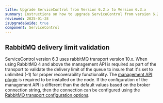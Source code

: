 ```yaml
---
title: Upgrade ServiceControl from Version 6.2.x to Version 6.3.x
summary: Instructions on how to upgrade ServiceControl from version 6.2.x to 6.3.x
reviewed: 2025-01-28
isUpgradeGuide: true
component: ServiceControl
---
```


## RabbitMQ delivery limit validation

ServiceControl version 6.3 uses rabbitMQ transport version 10.x.  When using RabbitMQ 4 and above the management API is required as part of the transport to validate the delivery limit of the queue to insure that it's set to unlimited (-1) for proper recoverability functionality.  The [management API plugin](https://www.rabbitmq.com/docs/management#getting-started) is required to be installed on the node.  If the configuration of the management API is different than the default values based on the broker connection string, then the connection can be configured using the [RabbitMQ transport configuration options](/servicecontrol/transports.md#rabbitmq).
